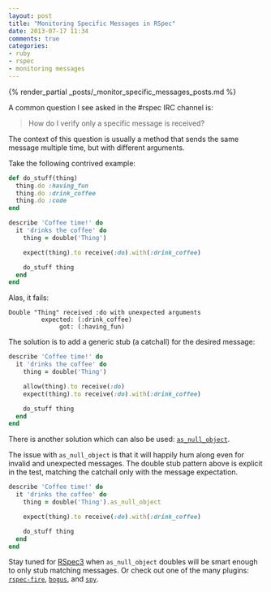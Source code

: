```yaml
---
layout: post
title: "Monitoring Specific Messages in RSpec"
date: 2013-07-17 11:34
comments: true
categories:
- ruby
- rspec
- monitoring messages
---
```


{% render_partial _posts/_monitor_specific_messages_posts.md %}

A common question I see asked in the #rspec IRC channel is:

> How do I verify only a specific message is received?

The context of this question is usually a method that sends the same message
multiple time, but with different arguments.

Take the following contrived example:

```ruby
def do_stuff(thing)
  thing.do :having_fun
  thing.do :drink_coffee
  thing.do :code
end

describe 'Coffee time!' do
  it 'drinks the coffee' do
    thing = double('Thing')

    expect(thing).to receive(:do).with(:drink_coffee)

    do_stuff thing
  end
end
```

Alas, it fails:

```text
Double "Thing" received :do with unexpected arguments
         expected: (:drink_coffee)
              got: (:having_fun)
```

The solution is to add a generic stub (a catchall) for the desired message:

```ruby
describe 'Coffee time!' do
  it 'drinks the coffee' do
    thing = double('Thing')

    allow(thing).to receive(:do)
    expect(thing).to receive(:do).with(:drink_coffee)

    do_stuff thing
  end
end
```

There is another solution which can also be used:
[`as_null_object`](https://www.relishapp.com/rspec/rspec-mocks/v/2-14/docs/method-stubs/as-null-object).

The issue with `as_null_object` is that it will happily hum along even for
invalid and unexpected messages. The double stub pattern above is
explicit in the test, matching the catchall only with the message expectation.

```ruby
describe 'Coffee time!' do
  it 'drinks the coffee' do
    thing = double('Thing').as_null_object

    expect(thing).to receive(:do).with(:drink_coffee)

    do_stuff thing
  end
end
```

Stay tuned for [RSpec3](http://myronmars.to/n/dev-blog/2013/07/the-plan-for-rspec-3)
when `as_null_object` doubles will be smart enough to only stub matching
messages.  Or check out one of the many plugins:
[`rspec-fire`](https://github.com/xaviershay/rspec-fire),
[`bogus`](https://github.com/psyho/bogus), and
[`spy`](https://github.com/ryanong/spy).
